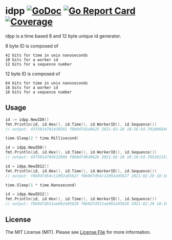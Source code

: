 # idpp [![GoDoc](https://godoc.org/github.com/nzmprlr/idpp?status.svg)](http://godoc.org/github.com/nzmprlr/idpp) [![Go Report Card](https://goreportcard.com/badge/github.com/nzmprlr/idpp)](https://goreportcard.com/report/github.com/nzmprlr/idpp) [![Coverage](http://gocover.io/_badge/github.com/nzmprlr/idpp)](http://gocover.io/github.com/nzmprlr/idpp)

idpp is a time based 8 and 12 byte unique id generator.

8 byte ID is composed of

    42 bits for time in unix nanoseconds
    10 bits for a worker id
    12 bits for a sequence number

12 byte ID is composed of

    64 bits for time in unix nanoseconds
    16 bits for a worker id
    16 bits for a sequence number

## Usage

``` go
id := idpp.NewID8()
fmt.Println(id, id.Hex(), id.Time(), id.WorkerID(), id.Sequence())
// output: 4375014701438501 f8b0d7d2a9625 2021-02-20 18:16:54.701006848 +0300 +03 681 1573

time.Sleep(2 * time.Millisecond)

id = idpp.NewID8()
fmt.Println(id, id.Hex(), id.Time(), id.WorkerID(), id.Sequence())
// output: 4375014705632806 f8b0d7d6a9626 2021-02-20 18:16:54.705201152 +0300 +03 681 1574

id = idpp.NewID12()
fmt.Println(id, id.Hex(), id.Time(), id.WorkerID(), id.Sequence())
// output: f8b0d7d54c11092a95627 f8b0d7d54c11092a95627 2021-02-20 18:16:54.704202 +0300 +03 37545 22055

time.Sleep(1 * time.Nanosecond)

id = idpp.NewID12()
fmt.Println(id, id.Hex(), id.Time(), id.WorkerID(), id.Sequence())
// output: f8b0d7d551ae892a95628 f8b0d7d551ae892a95628 2021-02-20 18:16:54.704225 +0300 +03 37545 22056
```

## License

The MIT License (MIT). Please see [License File](LICENSE) for more information.
